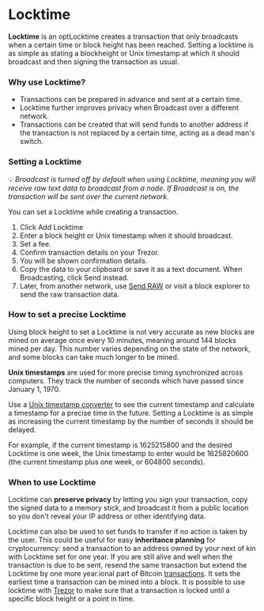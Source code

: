 # Locktime

**Locktime** is an optLocktime creates a transaction that only broadcasts when a certain time or block height has been reached. Setting a locktime is as simple as stating a blockheight or Unix timestamp at which it should broadcast and then signing the transaction as usual.

### Why use Locktime?

* Transactions can be prepared in advance and sent at a certain time.
* Locktime further improves privacy when Broadcast over a different network.
* Transactions can be created that will send funds to another address if the transaction is not replaced by a certain time, acting as a dead man's switch.

### Setting a Locktime

💡 _Broadcast is turned off by default when using Locktime, meaning you will receive raw text data to broadcast from a node. If Broadcast is on, the transaction will be sent over the current network._

You can set a Locktime while creating a transaction.

1. Click Add Locktime
2. Enter a block height or Unix timestamp when it should broadcast.
3. Set a fee.
4. Confirm transaction details on your Trezor.
5. You will be shown confirmation details.
6. Copy the data to your clipboard or save it as a text document. When Broadcasting, click Send instead.
7. Later, from another network, use [Send RAW](send-raw.md) or visit a block explorer to send the raw transaction data.

### How to set a precise Locktime

Using block height to set a Locktime is not very accurate as new blocks are mined on average once every 10 minutes, meaning around 144 blocks mined per day. This number varies depending on the state of the network, and some blocks can take much longer to be mined.

**Unix timestamps** are used for more precise timing synchronized across computers. They track the number of seconds which have passed since January 1, 1970.

Use a [Unix timestamp converter](https://www.unixtimestamp.com/) to see the current timestamp and calculate a timestamp for a precise time in the future. Setting a Locktime is as simple as increasing the current timestamp by the number of seconds it should be delayed.

For example, if the current timestamp is 1625215800 and the desired Locktime is one week, the Unix timestamp to enter would be 1625820600 \(the current timestamp plus one week, or 604800 seconds\).

### When to use Locktime

Locktime can **preserve privacy** by letting you sign your transaction, copy the signed data to a memory stick, and broadcast it from a public location so you don't reveal your IP address or other identifying data.

Locktime can also be used to set funds to transfer if no action is taken by the user. This could be useful for easy **inheritance planning** for cryptocurrency: send a transaction to an address owned by your next of kin with Locktime set for one year. If you are still alive and well when the transaction is due to be sent, resend the same transaction but extend the Locktime by one more year.ional part of Bitcoin [transactions](https://wiki.trezor.io/Transaction). It sets the earliest time a transaction can be mined into a block. It is possible to use locktime with [Trezor](https://wiki.trezor.io/Trezor) to make sure that a transaction is locked until a specific block height or a point in time.


